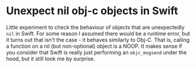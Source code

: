 # Unexpect nil obj-c objects in Swift

Little experiment to check the behaviour of objects that are unexpectedly `nil` 
in Swift. For some reason I assumed there would be a runtime error, but it 
turns out that isn't the case - it behaves similarly to Obj-C. That is, calling
a function on a nil (but non-optional) object is a NOOP. It makes sense if you
consider that Swift is really just performing an `objc_msgsend` under the hood,
but it still took me by surprise.
